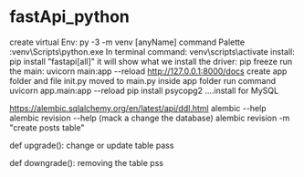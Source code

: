 # fastApi_python

create virtual Env: py -3 -m venv [anyName] 
command Palette :venv\Scripts\python.exe
In terminal command: venv\scripts\activate 
install: pip install "fastapi[all]"
it will show what we install the driver:
pip freeze run the main: uvicorn main:app --reload
http://127.0.0.1:8000/docs 
create app folder and file init.py moved to main.py inside app folder 
run command uvicorn app.main:app --reload
pip install psycopg2 ....install for MySQL


https://alembic.sqlalchemy.org/en/latest/api/ddl.html
alembic --help
alembic revision --help (mack a change the database)
alembic revision -m "create posts table"

def upgrade():
  change or update table
  pass


def downgrade():
  removing the table
  pss
